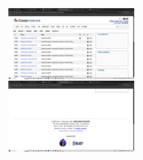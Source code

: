 <img src="https://github.com/Rabbi-hasan0/HTML_Learning/blob/main/Practice%20or%20Demo/codeforces-problemset-page/ss3.png" alt ="profile" width=50%>

<img src="https://github.com/Rabbi-hasan0/HTML_Learning/blob/main/ss2.png" alt ="profile" width=50%>



